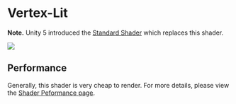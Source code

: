 Vertex-Lit
==========

**Note.** Unity 5 introduced the [Standard Shader](shader-StandardShader) which replaces this shader.

![](../uploads/Shaders/Shader-NormalVertex.png) 

<!-- include shader-VertexLitSubsetImport -->

Performance
-----------


Generally, this shader is very cheap to render. For more details, please view the [Shader Peformance page](shader-Performance).
